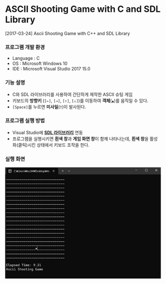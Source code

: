 # ASCII Shooting Game with C and SDL Library
[2017-03-24] Ascii Shooting Game with C++ and SDL Library

### 프로그램 개발 환경
- Language : C
- OS : Microsoft Windows 10
- IDE : Microsoft Visual Studio 2017 15.0

### 기능 설명
- C와 SDL 라이브러리를 사용하여 간단하게 제작한 ASCII 슈팅 게임
- 키보드의 **방향키** (`[←]`, `[→]`, `[↑]`, `[↓]`)를 이동하여 **객체**(`▲`)를 움직일 수 있다.
- `[Space]`를 누르면 **미사일**(`†`)이 발사된다.

### 프로그램 실행 방법
- Visual Studio에 **[SDL 라이브러리](https://github.com/libsdl-org/SDL/releases)** 연동
- 프로그램을 실행시키면 **흰색 창**과 **게임 화면 창**이 함께 나타나는데, **흰색 창**을 활성화(클릭)시킨 상태에서 키보드 조작을 한다.

### 실행 화면

![실행 화면](picture2.gif)
